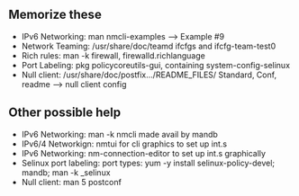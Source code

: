 ## Memorize these
- IPv6 Networking: man nmcli-examples --> Example #9
- Network Teaming: /usr/share/doc/teamd ifcfgs and ifcfg-team-test0
- Rich rules: man -k firewall, firewalld.richlanguage
- Port Labeling: pkg policycoreutils-gui, containing system-config-selinux
- Null client: /usr/share/doc/postfix.../README_FILES/   Standard, Conf, readme --> null client config



## Other possible help
- IPv6 Networking: man -k nmcli made avail by mandb
- IPv6/4 Networkign: nmtui for cli graphics to set up int.s
- IPv6 Networking: nm-connection-editor to set up int.s graphically
- Selinux port labeling: port types: yum -y install selinux-policy-devel; mandb; man -k _selinux
- Null client: man 5 postconf
